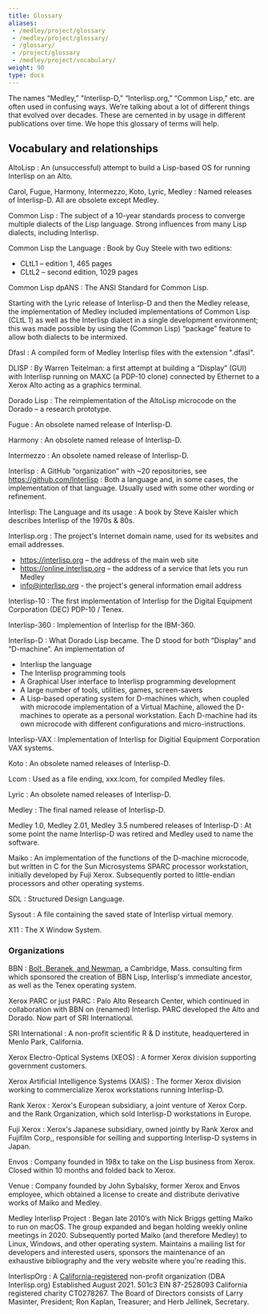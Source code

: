 ```yaml
---
title: Glossary
aliases:
 - /medley/project/glossary
 - /medley/project/glossary/
 - /glossary/
 - /project/glossary
 - /medley/project/vocabulary/
weight: 90
type: docs
---
```


The names “Medley,” "Interlisp-D," “Interlisp.org,” “Common Lisp,” etc. are often used in confusing ways. We’re talking about a lot of different things that evolved over decades. These are cemented in by usage in different publications over time. We hope this glossary of terms will help.

## Vocabulary and relationships

AltoLisp
:  An (unsuccessful) attempt to build a Lisp-based OS for running Interlisp on an Alto.

Carol, Fugue, Harmony, Intermezzo, Koto, Lyric, Medley
: Named releases of Interlisp-D.  All are obsolete except Medley.

Common Lisp
: The subject of a 10-year standards process to converge multiple dialects of the
Lisp language. Strong influences from many Lisp dialects, including Interlisp.

Common Lisp the Language
: Book by Guy Steele with two editions:

- CLtL1 – edition 1, 465 pages
- CLtL2  – second edition, 1029 pages

Common Lisp dpANS
: The ANSI Standard for Common Lisp.

Starting with the Lyric release of Interlisp-D and then the Medley release, the implementation of Medley included implementations of Common Lisp (CLtL 1) as well as the Interlisp dialect in a single development environment; this was made possible by using the (Common Lisp) “package” feature to allow both dialects to be intermixed.

Dfasl
: A compiled form of Medley Interlisp files with the extension ".dfasl".

DLISP
: By Warren Teitelman: a first attempt at building a “Display” (GUI) with Interlisp running on MAXC (a PDP-10 clone) connected by Ethernet to a Xerox Alto acting 
as a graphics terminal.

Dorado Lisp
: The reimplementation of the AltoLisp microcode on the Dorado – a research prototype.

Fugue
: An obsolete named release of Interlisp-D.

Harmony
: An obsolete named release of Interlisp-D.

Intermezzo
: An obsolete named release of Interlisp-D.

Interlisp
: A GitHub “organization” with ~20 repositories, see <https://github.com/Interlisp>
: Both a language and, in some cases, the implementation of that language. Usually used with some other wording or refinement.

Interlisp: The Language and its usage
: A book by Steve Kaisler which describes Interlisp of the 1970s & 80s.

Interlisp.org
: The project's Internet domain name, used for its websites and email addresses.

- <https://interlisp.org>  – the address of the main web site
- <https://online.interlisp.org> – the address of a service that lets you run Medley
- <info@interlisp.org>             - the project's general information email address

Interlisp-10
: The first implementation of Interlisp for the Digital Equipment Corporation (DEC) PDP-10 / Tenex.

Interlisp-360
: Implemention of Interlisp for the IBM-360.

Interlisp-D
: What Dorado Lisp became.  The D stood for both “Display” and “D-machine”.  An implementation of

- Interlisp the language
- The Interlisp programming tools
- A Graphical User interface to Interlisp programming development
- A large number of tools, utilities, games, screen-savers
- A Lisp-based operating system for D-machines which, when coupled with microcode
  implementation of a Virtual Machine, allowed the D-machines to operate as a
  personal workstation. Each D-machine had its own microcode with different
  configurations and micro-instructions.

Interlisp-VAX
: Implementation of Interlisp for Digitial Equipment Corporation VAX systems.

Koto
: An obsolete named releases of Interlisp-D.

Lcom
: Used as a file ending, xxx.lcom, for compiled Medley files.

Lyric
: An obsolete named releases of Interlisp-D.

Medley
: The final named release of Interlisp-D.  

Medley 1.0, Medley 2.01, Medley 3.5 numbered releases of Interlisp-D
: At some point the name Interlisp-D was retired and Medley used to name the software.

Maiko
: An implementation of the functions of the D-machine microcode, but written in C for the
      Sun Microsystems SPARC processor workstation, initially developed by
       Fuji Xerox.  Subsequently ported to little-endian processors and other operating systems.

SDL
: Structured Design Language.

Sysout
: A file containing the saved state of Interlisp virtual memory.

X11
: The X Window System.

### Organizations

BBN
: [Bolt, Beranek, and Newman](https://en.wikipedia.org/wiki/Raytheon_BBN), a Cambridge, Mass. consulting firm which sponsored the
      creation of BBN Lisp, Interlisp's immediate ancestor, as well as the Tenex operating system.

Xerox PARC or just PARC
: Palo Alto Research Center, which continued in collaboration with BBN on (renamed) Interlisp. PARC developed the Alto and Dorado.  Now part of SRI International.

SRI International
: A non-profit scientific R & D institute, headquertered in Menlo Park, California.

Xerox Electro-Optical Systems (XEOS)
: A former Xerox division supporting government customers.

Xerox Artificial Intelligence Systems (XAIS)
: The former Xerox division working to commercialize Xerox workstations running Interlisp-D.

Rank Xerox
: Xerox's European subsidiary, a joint venture of Xerox Corp. and the Rank Organization, which sold Interlisp-D workstations in Europe.

Fuji Xerox
: Xerox's Japanese subsidiary, owned jointly by Rank Xerox and Fujifilm Corp,, responsible for seilling and supporting Interlisp-D systems in Japan.

Envos
: Company founded in 198x to take on the Lisp business from Xerox. Closed within 10 months and folded back to Xerox.

Venue
: Company founded by John Sybalsky, former Xerox and Envos employee, which obtained a license to create and distribute derivative works of Maiko and Medley.

Medley Interlisp Project
: Began late 2010’s with Nick Briggs getting Maiko to run on macOS.  The group expanded and began holding weekly online meetings in 2020.
Subsequently ported Maiko (and therefore Medley) to Linux, Windows, and other operating system.  Maintains a mailing list for developers and interested users,
sponsors the maintenance of an exhaustive bibliography and the very website where you're reading this.

InterlispOrg
: A [California-registered](https://rct.doj.ca.gov/Verification/Web/Details.aspx?result=c7aa8cb2-16ec-458a-be56-41f963365258) non-profit organization  (DBA Interlisp.org) Established
        August 2021. 501c3  EIN 87-2528093  California registered charity CT0278267.
        The Board of Directors consists of Larry Masinter, President; Ron Kaplan, Treasurer; and Herb Jellinek, Secretary.
